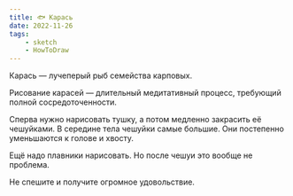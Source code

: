```yaml
---
title: 🐟 Карась
date: 2022-11-26
tags:
    - sketch
    - HowToDraw
---
```


Карась — лучеперый рыб семейства карповых.

Рисование карасей — длительный медитативный процесс, требующий полной сосредоточенности.

Сперва нужно нарисовать тушку, а потом медленно закрасить её чешуйками. В середине тела чешуйки самые большие. Они постепенно уменьшаются к голове и хвосту.

Ещё надо плавники нарисовать. Но после чешуи это вообще не проблема.

Не спешите и получите огромное удовольствие.
